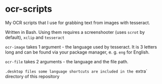 # ocr-scripts
My OCR scripts that I use for grabbing text from images with tesseract. 

Written in Bash. Using them requires a screenshooter (uses `scrot` by default), `xclip` and `tesseract`

`ocr-image` takes 1 argument - the language used by tesseract. It is 3 letters long and can be found via your package manager, e. g. `eng` for English.

`ocr-file` takes 2 arguments - the language and the file path.

`.desktop files some language shortcuts are included in the `extra` directory of this repository
